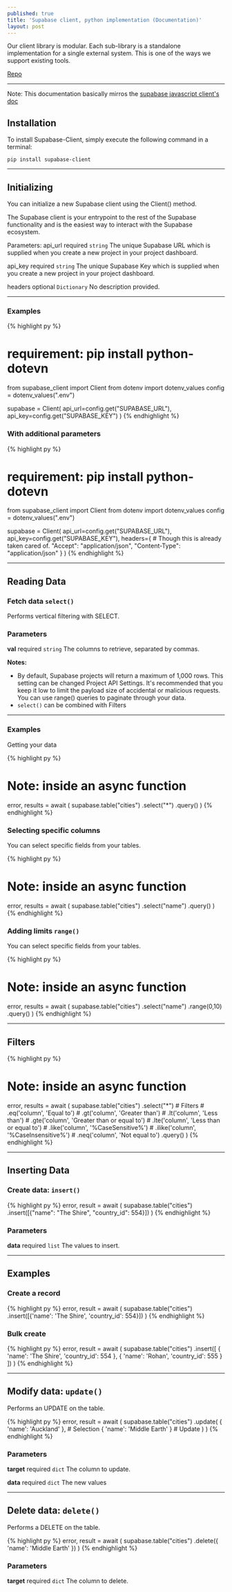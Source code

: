 ```yaml
---
published: true
title: 'Supabase client, python implementation (Documentation)'
layout: post
---
```

Our client library is modular. Each sub-library is a standalone implementation for a single external system. This is one of the ways we support existing tools.

[Repo](https://github.com/keosariel/supabase-client)

-----

<p class="message">
  Note: This documentation basically mirros the <a href="https://supabase.io/docs/reference/javascript/installing">supabase javascript client's doc</a>
</p>

## Installation
To install Supabase-Client, simply execute the following command in a terminal:

```
pip install supabase-client
```

-----

## Initializing
You can initialize a new Supabase client using the Client() method.

The Supabase client is your entrypoint to the rest of the Supabase functionality and is the easiest way to interact with the Supabase ecosystem.

Parameters:
api_url required `string`
The unique Supabase URL which is supplied when you create a new project in your project dashboard.

api_key required `string`
The unique Supabase Key which is supplied when you create a new project in your project dashboard.

headers optional `Dictionary`
No description provided.

----

### Examples

{% highlight py %}
# requirement: pip install python-dotevn
from supabase_client import Client
from dotenv import dotenv_values
config = dotenv_values(".env")

supabase = Client( 
	api_url=config.get("SUPABASE_URL"),
	api_key=config.get("SUPABASE_KEY")
)
{% endhighlight %}

### With additional parameters
{% highlight py %}
# requirement: pip install python-dotevn
from supabase_client import Client
from dotenv import dotenv_values
config = dotenv_values(".env")

supabase = Client( 
	api_url=config.get("SUPABASE_URL"),
	api_key=config.get("SUPABASE_KEY"),
    headers={
    	# Though this is already taken cared of.
    	"Accept": "application/json",
        "Content-Type": "application/json"
    }
)
{% endhighlight %}

-----

## Reading Data

### Fetch data `select()`

Performs vertical filtering with SELECT.

### Parameters
**val** required `string`
The columns to retrieve, separated by commas.

**Notes:**
- By default, Supabase projects will return a maximum of 1,000 rows. This setting can be changed Project API Settings. It's recommended that you keep it low to limit the payload size of accidental or malicious requests. You can use range() queries to paginate through your data.
- `select()` can be combined with Filters

-----

### Examples
Getting your data

{% highlight py %}
# Note: inside an async function
error, results = await (
     supabase.table("cities")
     .select("*")
     .query()
)
{% endhighlight %}

### Selecting specific columns
You can select specific fields from your tables.

{% highlight py %}
# Note: inside an async function
error, results = await (
     supabase.table("cities")
     .select("name")
     .query()
)
{% endhighlight %}

### Adding limits `range()`
You can select specific fields from your tables.

{% highlight py %}
# Note: inside an async function
error, results = await (
     supabase.table("cities")
     .select("name")
     .range(0,10)
     .query()
)
{% endhighlight %}

-----

## Filters
{% highlight py %}
# Note: inside an async function
error, results = await (
     supabase.table("cities")
     .select("*")
    # Filters
    # .eq('column', 'Equal to')
    # .gt('column', 'Greater than')
    # .lt('column', 'Less than')
    # .gte('column', 'Greater than or equal to')
    # .lte('column', 'Less than or equal to')
    # .like('column', '%CaseSensitive%')
    # .ilike('column', '%CaseInsensitive%')
    # .neq('column', 'Not equal to')
    .query()
)
{% endhighlight %}

-----

## Inserting Data

### Create data: `insert()`

{% highlight py %}
error, result = await (
      supabase.table("cities")
      .insert([{"name": "The Shire", "country_id": 554}])
)
{% endhighlight %}

### Parameters
**data** required `list`
The values to insert.

-----

## Examples
### Create a record

{% highlight py %}
error, result = await (
      supabase.table("cities")
      .insert([{'name': 'The Shire', 'country_id': 554}])
)
{% endhighlight %}

### Bulk create

{% highlight py %}
error, result = await (
      supabase.table("cities")
      .insert([
      	{ 'name': 'The Shire', 'country_id': 554 },
    	{ 'name': 'Rohan', 'country_id': 555 }
    ])
)
{% endhighlight %}

-----

## Modify data: `update()`
Performs an UPDATE on the table.

{% highlight py %}
error, result = await (
      supabase.table("cities")
      .update(
      	{ 'name': 'Auckland' }, # Selection
      	{ 'name': 'Middle Earth' } # Update
      )
)
{% endhighlight %}

### Parameters
**target** required `dict`
The column to update.

**data** required `dict`
The new values

-----

## Delete data: `delete()`
Performs a DELETE on the table.

{% highlight py %}
error, result = await (
      supabase.table("cities")
      .delete({ 'name': 'Middle Earth' })
)
{% endhighlight %}

### Parameters
**target** required `dict`
The column to delete.

